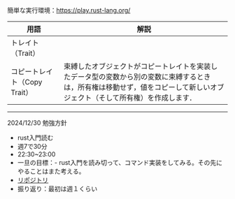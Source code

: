 簡単な実行環境：https://play.rust-lang.org/

|用語|解説|
|---|---|
|トレイト（Trait）||
|コピートレイト（Copy Trait）|束縛したオブジェクトがコピートレイトを実装したデータ型の変数から別の変数に束縛するときは，所有権は移動せず，値をコピーして新しいオブジェクト（そして所有権）を作成します．|

--- 
2024/12/30
勉強方針
- rust入門読む
- 週7で30分
- 22:30~23:00
- 一旦の目標：- rust入門を読み切って、コマンド実装をしてみる。その先にやることはまた考える。
- [リポジトリ](https://github.com/kaaaaakun/rust-studies/issues)
- 振り返り：最初は週１くらい
